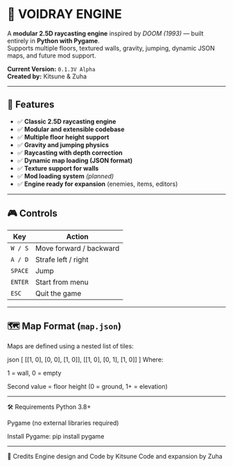 # 🔷 VOIDRAY ENGINE

A **modular 2.5D raycasting engine** inspired by *DOOM (1993)* — built entirely in **Python with Pygame**.  
Supports multiple floors, textured walls, gravity, jumping, dynamic JSON maps, and future mod support.

**Current Version:** `0.1.3V Alpha`  
**Created by:** Kitsune & Zuha

---

## 🧩 Features

- ✅ **Classic 2.5D raycasting engine**
- ✅ **Modular and extensible codebase**
- ✅ **Multiple floor height support**
- ✅ **Gravity and jumping physics**
- ✅ **Raycasting with depth correction**
- ✅ **Dynamic map loading (JSON format)**
- ✅ **Texture support for walls**
- ✅ **Mod loading system** *(planned)*
- ✅ **Engine ready for expansion** (enemies, items, editors)

---

## 🎮 Controls

| Key      | Action               |
|----------|----------------------|
| `W / S`  | Move forward / backward |
| `A / D`  | Strafe left / right  |
| `SPACE`  | Jump                 |
| `ENTER`  | Start from menu      |
| `ESC`    | Quit the game        |

---

## 🗺️ Map Format (`map.json`)

Maps are defined using a nested list of tiles:

json
[
  [[1, 0], [0, 0], [1, 0]],
  [[1, 0], [0, 1], [1, 0]]
]
Where:

1 = wall, 0 = empty

Second value = floor height (0 = ground, 1+ = elevation)

---

🛠️ Requirements
Python 3.8+

Pygame (no external libraries required)

Install Pygame:
pip install pygame

---

💬 Credits
Engine design and Code by Kitsune
Code and expansion by Zuha
